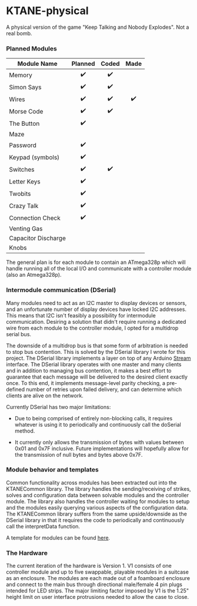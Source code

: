 # KTANE-physical
A physical version of the game "Keep Talking and Nobody Explodes". 
Not a real bomb.

### Planned Modules

| Module Name         | Planned          | Coded            | Made             |
| ------------------- |:----------------:|:----------------:|:----------------:|
| Memory              |:heavy_check_mark:|:heavy_check_mark:|                  |
| Simon Says          |:heavy_check_mark:|:heavy_check_mark:|                  |
| Wires               |:heavy_check_mark:|:heavy_check_mark:|:heavy_check_mark:|
| Morse Code          |:heavy_check_mark:|:heavy_check_mark:|                  |
| The Button          |:heavy_check_mark:|                  |                  |
| Maze                |                  |                  |                  |
| Password            |:heavy_check_mark:|                  |                  |
| Keypad (symbols)    |:heavy_check_mark:|                  |                  |
| Switches            |:heavy_check_mark:|:heavy_check_mark:|                  |
| Letter Keys         |:heavy_check_mark:|                  |                  |
| Twobits             |:heavy_check_mark:|                  |                  |
| Crazy Talk          |:heavy_check_mark:|                  |                  |
| Connection Check    |:heavy_check_mark:|                  |                  |
| Venting Gas         |                  |                  |                  |
| Capacitor Discharge |                  |                  |                  |
| Knobs               |                  |                  |                  |

The general plan is for each module to contain an ATmega328p which will handle 
running all of the local I/O and communicate with a controller module
(also an Atmega328p).

### Intermodule communication (DSerial)

Many modules need to act as an I2C master to display devices or sensors, and
an unfortunate number of display devices have locked I2C addresses. This means
that I2C isn't feasibly a possibility for intermodule communication. Desiring
a solution that didn't require running a dedicated wire from each module to the
controller module, I opted for a multidrop serial bus. 

The downside of a multidrop bus is that some form of arbitration is
needed to stop bus contention. This is solved by the DSerial library I wrote
for this project. The DSerial library implements a layer on top of any Arduino
[Stream](www.arduino.cc/reference/en/language/functions/communication/stream/) 
interface. The DSerial library operates with one master and many clients and 
in addition to managing bus contention, it makes a best effort to guarantee
that each message will be delivered to the desired client exactly once. To this
end, it implements message-level parity checking, a pre-defined number of 
retries upon failed delivery, and can determine which clients are alive on the
network.

Currently DSerial has two major limitations: 
- Due to being comprised of entirely non-blocking calls, it requires whatever 
is using it to periodically and continuously call the doSerial method.

- It currently only allows the transmission of bytes with values between 0x01
and 0x7F inclusive. Future implementations will hopefully allow for the
transmission of null bytes and bytes above 0x7F.

### Module behavior and templates

Common functionality across modules has been extracted out into the KTANECommon
library. The library handles the sending/receiving of strikes, solves and
configuration data between solvable modules and the controller module. The 
library also handles the controller waiting for modules to setup and the modules
easily querying various aspects of the configuration data. The KTANECommon
library suffers from the same upside/downside as the DSerial library in that it
requires the code to periodically and continuously call the interpretData
function. 

A template for modules can be found [here](arduino/exampleModule/example.ino).

### The Hardware

The current iteration of the hardware is Version 1. V1 consists of one
controller module and up to five swappable, playable modules in a suitcase as
an enclosure. The modules are each made out of a foamboard enclosure and 
connect to the main bus through directional male/female 4 pin plugs intended for
LED strips. The major limiting factor imposed by V1 is the 1.25" height limit on
user interface protrusions needed to allow the case to close. 


